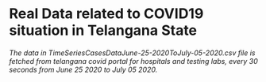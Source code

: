 # Real Data related to COVID19 situation in Telangana State
###### The data in TimeSeriesCasesDataJune-25-2020ToJuly-05-2020.csv file is fetched from telangana covid portal for hospitals and testing labs, every 30 seconds from June 25 2020 to July 05 2020.
